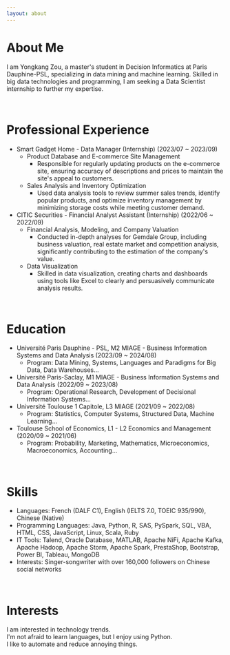 ```yaml
---
layout: about 
---
```


# About Me
I am Yongkang Zou, a master's student in Decision Informatics at Paris Dauphine-PSL, specializing in data mining and machine learning.
Skilled in big data technologies and programming, I am seeking a Data Scientist internship to further my expertise.

<br/>

# Professional Experience
* Smart Gadget Home - Data Manager (Internship) (2023/07 ~ 2023/09)
  * Product Database and E-commerce Site Management
    * Responsible for regularly updating products on the e-commerce site, ensuring accuracy of descriptions and prices to maintain the site's appeal to customers.
  * Sales Analysis and Inventory Optimization
    * Used data analysis tools to review summer sales trends, identify popular products, and optimize inventory management by minimizing storage costs while meeting customer demand.
* CITIC Securities - Financial Analyst Assistant (Internship) (2022/06 ~ 2022/09)
  * Financial Analysis, Modeling, and Company Valuation
    * Conducted in-depth analyses for Gemdale Group, including business valuation, real estate market and competition analysis, significantly contributing to the estimation of the company's value.
  * Data Visualization
    * Skilled in data visualization, creating charts and dashboards using tools like Excel to clearly and persuasively communicate analysis results.

<br/>

# Education
* Université Paris Dauphine - PSL, M2 MIAGE - Business Information Systems and Data Analysis  (2023/09 ~ 2024/08)
  * Program: Data Mining, Systems, Languages and Paradigms for Big Data, Data Warehouses...
* Université Paris-Saclay, M1 MIAGE - Business Information Systems and Data Analysis  (2022/09 ~ 2023/08)
  * Program: Operational Research, Development of Decisional Information Systems...
* Université Toulouse 1 Capitole, L3 MIAGE (2021/09 ~ 2022/08)
  * Program: Statistics, Computer Systems, Structured Data, Machine Learning...
* Toulouse School of Economics, L1 - L2 Economics and Management (2020/09 ~ 2021/06)
  * Program: Probability, Marketing, Mathematics, Microeconomics, Macroeconomics, Accounting...

<br/>

# Skills
* Languages: French (DALF C1), English (IELTS 7.0, TOEIC 935/990), Chinese (Native)
* Programming Languages: Java, Python, R, SAS, PySpark, SQL, VBA, HTML, CSS, JavaScript, Linux, Scala, Ruby
* IT Tools: Talend, Oracle Database, MATLAB, Apache NiFi, Apache Kafka, Apache Hadoop, Apache Storm, Apache Spark, PrestaShop, Bootstrap, Power BI, Tableau, MongoDB
* Interests: Singer-songwriter with over 160,000 followers on Chinese social networks

<br />

# Interests
I am interested in technology trends.  
I'm not afraid to learn languages, but I enjoy using Python.  
I like to automate and reduce annoying things.  
